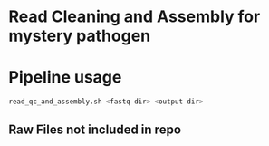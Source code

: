 # Read Cleaning and Assembly for mystery pathogen

# Pipeline usage

```bash
read_qc_and_assembly.sh <fastq dir> <output dir>
```

## Raw Files not included in repo
